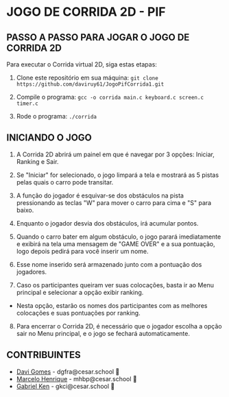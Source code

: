 # JOGO DE CORRIDA 2D - PIF

## PASSO A PASSO PARA JOGAR O JOGO DE CORRIDA 2D


Para executar o Corrida virtual 2D, siga estas etapas:

1. Clone este repositório em sua máquina:
   `git clone https://github.com/daviruy61/JogoPifCorrida1.git`

3. Compile o programa:
   `gcc -o corrida main.c keyboard.c screen.c timer.c`

4. Rode o programa:
   `./corrida`

## INICIANDO O JOGO

1. A Corrida 2D abrirá um painel em que é navegar por 3 opções: Iniciar, Ranking e Sair.

2. Se "Iniciar" for selecionado, o jogo limpará a tela e mostrará as 5 pistas pelas quais o carro pode transitar.

3. A função do jogador é esquivar-se dos obstáculos na pista pressionando as teclas "W" para mover o carro para cima e "S" para baixo.

4. Enquanto o jogador desvia dos obstáculos, irá acumular pontos.

5. Quando o carro bater em algum obstáculo, o jogo parará imediatamente e exibirá na tela uma mensagem de "GAME OVER" e a sua pontuação, logo depois pedirá para você inserir um nome.

6. Esse nome inserido será armazenado junto com a pontuação dos jogadores.

7. Caso os participantes queiram ver suas colocações, basta ir ao Menu principal e selecionar a opção exibir ranking.
- Nesta opção, estarão os nomes dos participantes com as melhores colocações e suas pontuações por ranking.

8. Para encerrar o Corrida 2D, é necessário que o jogador escolha a opção sair no Menu principal, e o jogo se fechará automaticamente.


## CONTRIBUINTES

<ul>
  <li>
    <a href="https://github.com/daviruy61">Davi Gomes</a> -
    dgfra@cesar.school 📩
  </li>
  <li>
    <a href="https://github.com/">Marcelo Henrique</a> -
    mhbp@cesar.school 📩
  </li>
  <li>
    <a href="https://github.com/dekenner">Gabriel Ken</a> -
    gkci@cesar.school 📩
  </li>
</ul>
